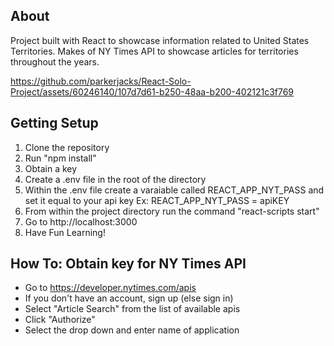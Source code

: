 ## About

Project built with React to showcase information related to United States Territories. Makes of NY Times API to showcase articles for territories throughout the years.


https://github.com/parkerjacks/React-Solo-Project/assets/60246140/107d7d61-b250-48aa-b200-402121c3f769


## Getting Setup

1. Clone the repository 
2. Run "npm install"
3. Obtain a key
4. Create a .env file in the root of the directory
5. Within the .env file create a varaiable called REACT_APP_NYT_PASS and set it equal to your api key
        Ex: REACT_APP_NYT_PASS = apiKEY
6. From within the project directory run the command "react-scripts start"
7. Go to http://localhost:3000
8. Have Fun Learning!

## How To: Obtain key for NY Times API 

- Go to https://developer.nytimes.com/apis
- If you don't have an account, sign up (else sign in)
- Select "Article Search" from the list of available apis
- Click "Authorize" 
- Select the drop down and enter name of application
